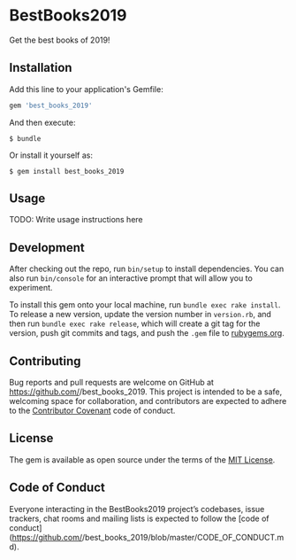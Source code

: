 # BestBooks2019

Get the best books of 2019!

## Installation

Add this line to your application's Gemfile:

```ruby
gem 'best_books_2019'
```

And then execute:

    $ bundle

Or install it yourself as:

    $ gem install best_books_2019

## Usage

TODO: Write usage instructions here

## Development

After checking out the repo, run `bin/setup` to install dependencies. You can also run `bin/console` for an interactive prompt that will allow you to experiment.

To install this gem onto your local machine, run `bundle exec rake install`. To release a new version, update the version number in `version.rb`, and then run `bundle exec rake release`, which will create a git tag for the version, push git commits and tags, and push the `.gem` file to [rubygems.org](https://rubygems.org).

## Contributing

Bug reports and pull requests are welcome on GitHub at https://github.com/<github username>/best_books_2019. This project is intended to be a safe, welcoming space for collaboration, and contributors are expected to adhere to the [Contributor Covenant](http://contributor-covenant.org) code of conduct.

## License

The gem is available as open source under the terms of the [MIT License](https://opensource.org/licenses/MIT).

## Code of Conduct

Everyone interacting in the BestBooks2019 project’s codebases, issue trackers, chat rooms and mailing lists is expected to follow the [code of conduct](https://github.com/<github username>/best_books_2019/blob/master/CODE_OF_CONDUCT.md).
